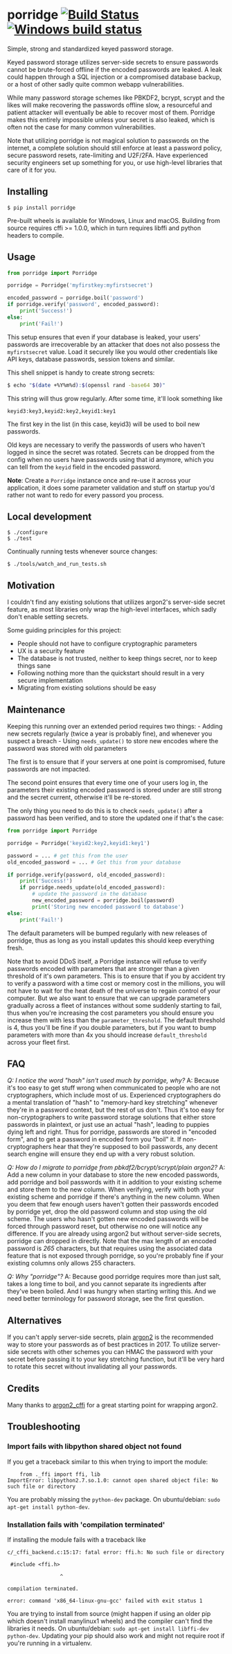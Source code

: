 # porridge [![Build Status](https://travis-ci.org/thusoy/porridge.svg?branch=master)](https://travis-ci.org/thusoy/porridge) [![Windows build status](https://ci.appveyor.com/api/projects/status/y51rewx877d522b5/branch/master?svg=true)](https://ci.appveyor.com/project/thusoy/porridge/branch/master)

Simple, strong and standardized keyed password storage.

Keyed password storage utilizes server-side secrets to ensure passwords cannot be brute-forced offline if the encoded passwords are leaked. A leak could happen through a SQL injection or a compromised database backup, or a host of other sadly quite common webapp vulnerabilities.

While many password storage schemes like PBKDF2, bcrypt, scrypt and the likes will make recovering the passwords offline slow, a resourceful and patient attacker will eventually be able to recover most of them. Porridge makes this entirely impossible unless your secret is also leaked, which is often not the case for many common vulnerabilities.

Note that utilizing porridge is not magical solution to passwords on the internet, a complete solution should still enforce at least a password policy, secure password resets, rate-limiting and U2F/2FA. Have experienced security engineers set up something for you, or use high-level libraries that care of it for you.


Installing
----------

    $ pip install porridge

Pre-built wheels is available for Windows, Linux and macOS. Building from source requires cffi >= 1.0.0, which in turn requires libffi and python headers to compile.


Usage
-----

```python
from porridge import Porridge

porridge = Porridge('myfirstkey:myfirstsecret')

encoded_password = porridge.boil('password')
if porridge.verify('password', encoded_password):
    print('Success!')
else:
    print('Fail!')
```

This setup ensures that even if your database is leaked, your users' passwords are irrecoverable by an attacker that does not also possess the `myfirstsecret` value. Load it securely like you would other credentials like API keys, database passwords, session tokens and similar.

This shell snippet is handy to create strong secrets:

```bash
$ echo "$(date +%Y%m%d):$(openssl rand -base64 30)"
```

This string will thus grow regularly. After some time, it'll look something like

    keyid3:key3,keyid2:key2,keyid1:key1

The first key in the list (in this case, keyid3) will be used to boil new passwords.

Old keys are necessary to verify the passwords of users who haven't logged in since the secret was rotated. Secrets can be dropped from the config when no users have passwords using that id anymore, which you can tell from the `keyid` field in the encoded password.

**Note**: Create a `Porridge` instance once and re-use it across your application, it does some parameter validation and stuff on startup you'd rather not want to redo for every passord you process.


Local development
-----------------

    $ ./configure
    $ ./test

Continually running tests whenever source changes:

    $ ./tools/watch_and_run_tests.sh


Motivation
----------

I couldn't find any existing solutions that utilizes argon2's server-side secret feature, as most libraries only wrap the high-level interfaces, which sadly don't enable setting secrets.

Some guiding principles for this project:

- People should not have to configure cryptographic parameters
- UX is a security feature
- The database is not trusted, neither to keep things secret, nor to keep things sane
- Following nothing more than the quickstart should result in a very secure implementation
- Migrating from existing solutions should be easy


Maintenance
-----------

Keeping this running over an extended period requires two things:
    - Adding new secrets regularly (twice a year is probably fine), and whenever you suspect a breach
    - Using `needs_update()` to store new encodes where the password was stored with old parameters

The first is to ensure that if your servers at one point is compromised, future passwords are not impacted. 

The second point ensures that every time one of your users log in, the parameters their existing encoded password is stored under are still strong and the secret current, otherwise it'll be re-stored.

The only thing you need to do this is to check `needs_update()` after a password has been verified, and to store the updated one if that's the case:

```python
from porridge import Porridge

porridge = Porridge('keyid2:key2,keyid1:key1')

password = ... # get this from the user
old_encoded_password = ... # Get this from your database

if porridge.verify(password, old_encoded_password):
    print('Success!')
    if porridge.needs_update(old_encoded_password):
        # update the password in the database
        new_encoded_password = porridge.boil(password)
        print('Storing new encoded password to database')
else:
    print('Fail!')
```

The default parameters will be bumped regularly with new releases of porridge, thus as long as you install updates this should keep everything fresh.

Note that to avoid DDoS itself, a Porridge instance will refuse to verify passwords encoded with parameters that are stronger than a given threshold of it's own parameters. This is to ensure that if you by accident try to verify a password with a time cost or memory cost in the millions, you will not have to wait for the heat death of the universe to regain control of your computer. But we also want to ensure that we can upgrade parameters gradually across a fleet of instances without some suddenly starting to fail, thus when you're increasing the cost parameters you should ensure you increase them with less than the `parameter_threshold`. The default threshold is 4, thus you'll be fine if you double parameters, but if you want to bump parameters with more than 4x you should increase `default_threshold` across your fleet first.


FAQ
---

*Q: I notice the word "hash" isn't used much by porridge, why?*
A: Because it's too easy to get stuff wrong when communicated to people who are not cryptographers, which include most of us. Experienced cryptographers do a mental translation of "hash" to "memory-hard key stretching" whenever they're in a password context, but the rest of us don't. Thus it's too easy for non-cryptographers to write password storage solutions that either store passwords in plaintext, or just use an actual "hash", leading to puppies dying left and right. Thus for porridge, passwords are stored in "encoded form", and to get a password in encoded form you "boil" it. If non-cryptographers hear that they're supposed to boil passwords, any decent search engine will ensure they end up with a very robust solution.

*Q: How do I migrate to porridge from pbkdf2/bcrypt/scrypt/plain argon2?*
A: Add a new column in your database to store the new encoded passwords, add porridge and boil passwords with it in addition to your existing scheme and store them to the new column. When verifying, verify with both your existing scheme and porridge if there's anything in the new column. When you deem that few enough users haven't gotten their passwords encoded by porridge yet, drop the old password column and stop using the old scheme. The users who hasn't gotten new encoded passwords will be forced through password reset, but otherwise no one will notice any difference. If you are already using argon2 but without server-side secrets, porridge can dropped in directly. Note that the max length of an encoded password is *265* characters, but that requires using the associated data feature that is not exposed through porridge, so you're probably fine if your existing columns only allows 255 characters.

*Q: Why "porridge"?*
A: Because good porridge requires more than just salt, takes a long time to boil, and you cannot separate its ingredients  after they've been boiled. And I was hungry when starting writing this. And we need better terminology for password storage, see the first question.


Alternatives
------------

If you can't apply server-side secrets, plain [argon2](https://github.com/hynek/argon2_cffi) is the recommended way to store your passwords as of best practices in 2017. To utilize server-side secrets with other schemes you can HMAC the password with your secret before passing it to your key stretching function, but it'll be very hard to rotate this secret without invalidating all your passwords.


Credits
-------

Many thanks to [argon2_cffi](https://github.com/hynek/argon2_cffi) for a great starting point for wrapping argon2.


Troubleshooting
---------------

### Import fails with libpython shared object not found

If you get a traceback similar to this when trying to import the module:

```
    from ._ffi import ffi, lib
ImportError: libpython2.7.so.1.0: cannot open shared object file: No such file or directory
```

You are probably missing the `python-dev` package. On ubuntu/debian: `sudo apt-get install python-dev`.


### Installation fails with 'compilation terminated'

If installing the module fails with a traceback like
```
c/_cffi_backend.c:15:17: fatal error: ffi.h: No such file or directory

 #include <ffi.h>

                 ^

compilation terminated.

error: command 'x86_64-linux-gnu-gcc' failed with exit status 1
```

You are trying to install from source (might happen if using an older pip which doesn't install manylinux1 wheels) and the compiler can't find the libraries it needs. On ubuntu/debian: `sudo apt-get install libffi-dev python-dev`. Updating your pip should also work and might not require root if you're running in a virtualenv.
